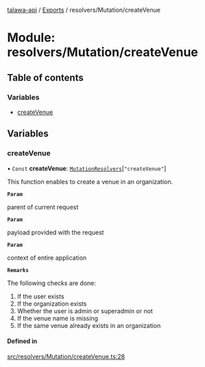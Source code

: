 [talawa-api](../README.md) / [Exports](../modules.md) / resolvers/Mutation/createVenue

# Module: resolvers/Mutation/createVenue

## Table of contents

### Variables

- [createVenue](resolvers_Mutation_createVenue.md#createvenue)

## Variables

### createVenue

• `Const` **createVenue**: [`MutationResolvers`](types_generatedGraphQLTypes.md#mutationresolvers)[``"createVenue"``]

This function enables to create a venue in an organization.

**`Param`**

parent of current request

**`Param`**

payload provided with the request

**`Param`**

context of entire application

**`Remarks`**

The following checks are done:
1. If the user exists
2. If the organization exists
3. Whether the user is admin or superadmin or not
4. If the venue name is missing
5. If the same venue already exists in an organization

#### Defined in

[src/resolvers/Mutation/createVenue.ts:28](https://github.com/PalisadoesFoundation/talawa-api/blob/e5f7a9d/src/resolvers/Mutation/createVenue.ts#L28)
